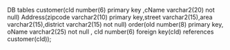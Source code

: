  DB tables
customer(cId number(6) primary key ,cName varchar2(20) not null)
Address(zipcode varchar2(10) primary key,street varchar2(15),area varchar2(15),district varchar2(15) not null)
order(oId number(8) primary key, oName varchar2(25) not null , cId number(6)
foreign key(cId) references customer(cId));